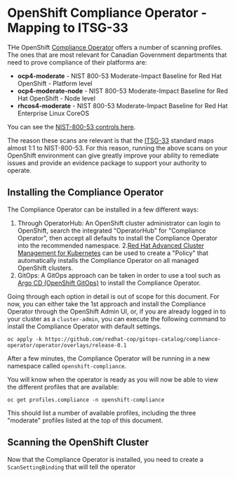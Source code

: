 # OpenShift Compliance Operator - Mapping to ITSG-33

THe OpenShift [Compliance Operator](https://docs.openshift.com/container-platform/4.9/security/compliance_operator/compliance-operator-supported-profiles.html) offers a number of scanning profiles.  The ones that are most relevant for Canadian Government departments that need to prove compliance of their platforms are:

* **ocp4-moderate** - NIST 800-53 Moderate-Impact Baseline for Red Hat OpenShift - Platform level
* **ocp4-moderate-node** - NIST 800-53 Moderate-Impact Baseline for Red Hat OpenShift - Node level
* **rhcos4-moderate** - NIST 800-53 Moderate-Impact Baseline for Red Hat Enterprise Linux CoreOS

You can see the [NIST-800-53 controls here](https://csrc.nist.gov/Projects/risk-management/sp800-53-controls/release-search#!/800-53).

The reason these scans are relevant is that the [ITSG-33](https://cyber.gc.ca/en/guidance/it-security-risk-management-lifecycle-approach-itsg-33) standard maps almost 1:1 to NIST-800-53.  For this reason, running the above scans on your OpenShift environment can give greatly improve your ability to remediate issues and provide an evidence package to support your authority to operate.

## Installing the Compliance Operator

The Compliance Operator can be installed in a few different ways:

1. Through OperatorHub: An OpenShift cluster administrator can login to OpenShift, search the integrated "OperatorHub" for "Compliance Operator", then accept all defaults to install the Compliance Operator into the recommended namespace.
2.[Red Hat Advanced Cluster Management for Kubernetes](https://www.redhat.com/en/technologies/management/advanced-cluster-management) can be used to create a "Policy" that automatically installs the Compliance Operator on all managed OpenShift clusters.
3. GitOps: A GitOps approach can be taken in order to use a tool such as [Argo CD (OpenShift GitOps)](https://argo-cd.readthedocs.io/en/stable/) to install the Compliance Operator.

Going through each option in detail is out of scope for this document.  For now, you can either take the 1st approach and install the Compliance Operator through the OpenShift Admin UI, or, if you are already logged in to your cluster as a `cluster-admin`, you can execute the following command to install the Compliance Operator with default settings.

```
oc apply -k https://github.com/redhat-cop/gitops-catalog/compliance-operator/operator/overlays/release-0.1
```

After a few minutes, the Compliance Operator will be running in a new namespace called `openshift-compliance`.

You will know when the operator is ready as you will now be able to view the different profiles that are available:

```
oc get profiles.compliance -n openshift-compliance
``` 

This should list a number of available profiles, including the three "moderate" profiles listed at the top of this document.

## Scanning the OpenShift Cluster

Now that the Compliance Operator is installed, you need to create a `ScanSettingBinding` that will tell the operator 
